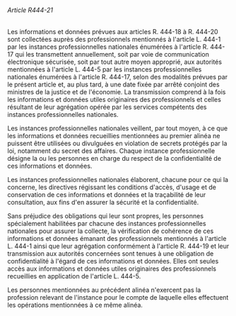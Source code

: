 ###### Article R444-21

Les informations et données prévues aux articles R. 444-18 à R. 444-20 sont collectées auprès des professionnels mentionnés à l'article L. 444-1 par les instances professionnelles nationales énumérées à l'article R. 444-17 qui les transmettent annuellement, soit par voie de communication électronique sécurisée, soit par tout autre moyen approprié, aux autorités mentionnées à l'article L. 444-5 par les instances professionnelles nationales énumérées à l'article R. 444-17, selon des modalités prévues par le présent article et, au plus tard, à une date fixée par arrêté conjoint des ministres de la justice et de l'économie. La transmission comprend à la fois les informations et données utiles originaires des professionnels et celles résultant de leur agrégation opérée par les services compétents des instances professionnelles nationales.

Les instances professionnelles nationales veillent, par tout moyen, à ce que les informations et données recueillies mentionnées au premier alinéa ne puissent être utilisées ou divulguées en violation de secrets protégés par la loi, notamment du secret des affaires. Chaque instance professionnelle désigne la ou les personnes en charge du respect de la confidentialité de ces informations et données.

Les instances professionnelles nationales élaborent, chacune pour ce qui la concerne, les directives régissant les conditions d'accès, d'usage et de conservation de ces informations et données et la traçabilité de leur consultation, aux fins d'en assurer la sécurité et la confidentialité.

Sans préjudice des obligations qui leur sont propres, les personnes spécialement habilitées par chacune des instances professionnelles nationales pour assurer la collecte, la vérification de cohérence de ces informations et données émanant des professionnels mentionnés à l'article L. 444-1 ainsi que leur agrégation conformément à l'article R. 444-19 et leur transmission aux autorités concernées sont tenues à une obligation de confidentialité à l'égard de ces informations et données. Elles ont seules accès aux informations et données utiles originaires des professionnels recueillies en application de l'article L. 444-5.

Les personnes mentionnées au précédent alinéa n'exercent pas la profession relevant de l'instance pour le compte de laquelle elles effectuent les opérations mentionnées à ce même alinéa.

